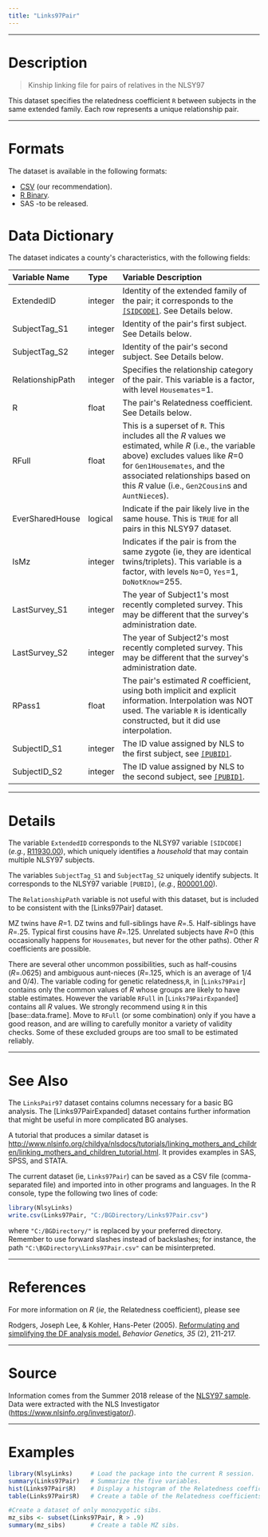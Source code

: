 ```yaml
---
title: "Links97Pair"
---
```


***
# Description

> Kinship linking file for pairs of relatives in the NLSY97

This dataset specifies the relatedness coefficient `R` between subjects in the same extended family.  Each row represents a unique relationship pair.

***
# Formats
The dataset is available in the following formats:

* [CSV](https://github.com/LiveOak/NlsyLinks/blob/master/outside-data/nlsy-97/links-2017-97.csv?raw=true) (our recommendation).
* [R Binary](https://github.com/LiveOak/NlsyLinks/raw/master/data/Links97PairExpanded.rda).
* SAS -to be released.

# Data Dictionary
The dataset indicates a county's characteristics, with the following fields:

| Variable Name | Type | Variable Description |
| :------------ | :--- | :------------------- |
| ExtendedID | integer | Identity of the extended family of the pair; it corresponds to the [`[SIDCODE]`](https://www.nlsinfo.org/investigator/pages/search.jsp#R11930.00). See Details below. |
| SubjectTag_S1 | integer | Identity of the pair's first subject.  See Details below. |
| SubjectTag_S2 | integer | Identity of the pair's second subject.  See Details below. |
| RelationshipPath | integer | Specifies the relationship category of the pair.  This variable is a factor, with level `Housemates`=1. |
| R | float | The pair's Relatedness coefficient.  See Details below. |
| RFull | float | This is a superset of `R`.  This includes all the *R* values we estimated, while *R* (i.e., the variable above) excludes values like *R*=0 for `Gen1Housemates`, and the associated relationships based on this *R* value (i.e., `Gen2Cousin`s and `AuntNiece`s).
| EverSharedHouse | logical | Indicate if the pair likely live in the same house.  This is `TRUE` for all pairs in this NLSY97 dataset. |
| IsMz | integer | Indicates if the pair is from the same zygote (ie, they are identical twins/triplets). This variable is a factor, with levels `No`=0, `Yes`=1, `DoNotKnow`=255. |
| LastSurvey_S1 | integer | The year of Subject1's most recently completed survey. This may be different that the survey's administration date. |
| LastSurvey_S2 | integer | The year of Subject2's most recently completed survey. This may be different that the survey's administration date. |
| RPass1 | float | The pair's estimated *R* coefficient, using both implicit and explicit information.  Interpolation was NOT used.  The variable `R` is identically constructed, but it did use interpolation. |
| SubjectID_S1 | integer | The ID value assigned by NLS to the first subject, see [`[PUBID]`](https://www.nlsinfo.org/investigator/pages/search.jsp#R00001.00). |
| SubjectID_S2 | integer | The ID value assigned by NLS to the second subject, see [`[PUBID]`](https://www.nlsinfo.org/investigator/pages/search.jsp#R00001.00). |


***
# Details

The variable `ExtendedID` corresponds to the NLSY97 variable `[SIDCODE]`
(*e.g.*, [R11930.00](https://www.nlsinfo.org/investigator/pages/search.jsp#R11930.00)),
which uniquely identifies a *household* that may contain multiple NLSY97 subjects.

The variables `SubjectTag_S1` and `SubjectTag_S2` uniquely identify
subjects.  It corresponds to the NLSY97 variable `[PUBID]`,
(*e.g.*, [R00001.00](https://www.nlsinfo.org/investigator/pages/search.jsp#R00001.00)).

The `RelationshipPath` variable is not useful with this dataset,
but is included to be consistent with the [Links97Pair] dataset.

MZ twins have *R*=1.  DZ twins and full-siblings have *R*=.5.
Half-siblings have *R*=.25. Typical first cousins have *R*=.125.
Unrelated subjects have *R*=0 (this occasionally happens for
`Housemates`, but never for the other paths).
Other *R* coefficients are possible.

There are several other uncommon possibilities, such as half-cousins (*R*=.0625) and
ambiguous aunt-nieces (*R*=.125, which is an average of 1/4 and 0/4).
The variable coding for genetic relatedness,`R`, in [`Links79Pair`] contains
only the common values of *R* whose groups are likely to have stable estimates.
However the variable `RFull` in [`Links79PairExpanded`] contains all *R* values.
We strongly recommend using `R` in this [base::data.frame].  Move to
`RFull` (or some combination) only if you have a good reason, and are willing
to carefully monitor a variety of validity checks.  Some of these
excluded groups are too small to be estimated reliably.

***
# See Also
The `LinksPair97` dataset contains columns necessary for a
basic BG analysis.  The [Links97PairExpanded] dataset contains
further information that might be useful in more complicated BG analyses.

A tutorial that produces a similar dataset is
http://www.nlsinfo.org/childya/nlsdocs/tutorials/linking_mothers_and_children/linking_mothers_and_children_tutorial.html.
It provides examples in SAS, SPSS, and STATA.

The current dataset (ie, `Links97Pair`) can be saved as a CSV file
(comma-separated file) and imported into in other programs and languages.
In the R console, type the following two lines of code:

```r
library(NlsyLinks)
write.csv(Links97Pair, "C:/BGDirectory/Links97Pair.csv")
```

where `"C:/BGDirectory/"` is replaced by your preferred directory.
Remember to use forward slashes instead of backslashes; for instance, the
path `"C:\BGDirectory\Links97Pair.csv"` can be misinterpreted.

***
# References

For more information on *R* (*ie*, the Relatedness coefficient), please see

Rodgers, Joseph Lee, & Kohler, Hans-Peter (2005).
[Reformulating and simplifying the DF analysis model.](http://www.springerlink.com/content/n3x1v1q282583366/)
*Behavior Genetics, 35* (2), 211-217.

***
# Source
Information comes from the Summer 2018 release of the
[NLSY97 sample](https://www.bls.gov/nls/nlsy97.htm).
Data were extracted with the NLS Investigator
(https://www.nlsinfo.org/investigator/).


***
# Examples

```r
library(NlsyLinks)     # Load the package into the current R session.
summary(Links97Pair)   # Summarize the five variables.
hist(Links97Pair$R)    # Display a histogram of the Relatedness coefficients.
table(Links97Pair$R)   # Create a table of the Relatedness coefficients for the whole sample.

#Create a dataset of only monozygotic sibs.
mz_sibs <- subset(Links97Pair, R > .9)
summary(mz_sibs)       # Create a table MZ sibs.
```
